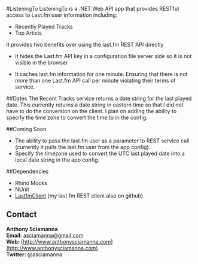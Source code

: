#ListeningTo
ListeningTo is a .NET Web API app that provides RESTful access to Last.fm user information including:

- Recently Played Tracks
- Top Artists 

It provides two benefits over using the last.fm REST API directly


- It hides the Last.fm API key in a configuration file server side so it is not visible in the browser

- It caches last.fm information for one minute. Ensuring that there is not more than one Last.fm API call per minute violating their terms of service.

##Dates
The Recent Tracks service returns a date string for the last played date. This currently returns a date string in eastern time so that I did not have to do the conversion on the client.  I plan on adding the ability to specify the time zone to convert the time to in the config.

##Coming Soon
* The ability to pass the last.fm user as a parameter to REST service call (currently it pulls the last.fm user from the app config).
* Specify the timezone used to convert the UTC last played date into a local date string in the app config. 

##Dependencies
-	Rhino Mocks
-	NUnit
-	[LastfmClient](http://www.github.com/asciamanna/LastfmClient "LastfmClient") (my last.fm REST client also on github)

## Contact
**Anthony Sciamanna**  
**Email:** asciamanna@gmail.com  
**Web:** [http://www.anthonysciamanna.com](http://www.anthonysciamanna.com)  
**Twitter:** @asciamanna
